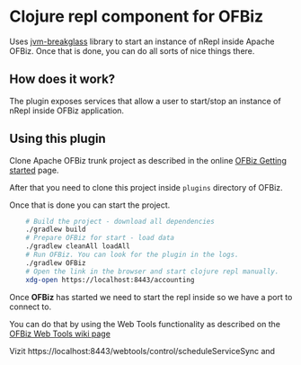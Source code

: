 # Clojure repl component for OFBiz

Uses [jvm-breakglass](https://github.com/matlux/jvm-breakglass) library to start an instance of nRepl inside Apache OFBiz.
Once that is done, you can do all sorts of nice things there.

## How does it work?

The plugin exposes services that allow a user to start/stop an instance of nRepl inside OFBiz application.



## Using this plugin

Clone Apache OFBiz trunk project as described in the online [OFBiz Getting started](https://OFBiz.apache.org/developers.html) page.

After that you need to clone this project inside `plugins` directory of OFBiz.

Once that is done you can start the project.

```sh
    # Build the project - download all dependencies
    ./gradlew build
    # Prepare OFBiz for start - load data
    ./gradlew cleanAll loadAll
    # Run OFBiz. You can look for the plugin in the logs.
    ./gradlew OFBiz
    # Open the link in the browser and start clojure repl manually.
    xdg-open https://localhost:8443/accounting
```

Once **OFBiz** has started we need to start the repl inside so we have a port to connect to.

You can do that by using the Web Tools functionality as described on the [OFBiz Web Tools wiki page](https://cwiki.apache.org/confluence/display/OFBiz/Entity+Engine+Guide#EntityEngineGuide-EntityRelationships(relations))

Vizit https://localhost:8443/webtools/control/scheduleServiceSync and